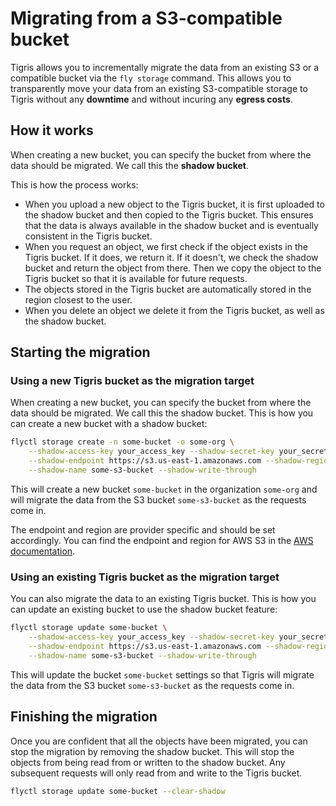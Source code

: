 # Migrating from a S3-compatible bucket

Tigris allows you to incrementally migrate the data from an existing S3 or a
compatible bucket via the `fly storage` command. This allows you to
transparently move your data from an existing S3-compatible storage to Tigris
without any **downtime** and without incuring any **egress costs**.

## How it works

When creating a new bucket, you can specify the bucket from where the data
should be migrated. We call this the **shadow bucket**.

This is how the process works:

- When you upload a new object to the Tigris bucket, it is first uploaded to the
  shadow bucket and then copied to the Tigris bucket. This ensures that the data
  is always available in the shadow bucket and is eventually consistent in the
  Tigris bucket.
- When you request an object, we first check if the object exists in the Tigris
  bucket. If it does, we return it. If it doesn't, we check the shadow bucket
  and return the object from there. Then we copy the object to the Tigris bucket
  so that it is available for future requests.
- The objects stored in the Tigris bucket are automatically stored in the region
  closest to the user.
- When you delete an object we delete it from the Tigris bucket, as well as the
  shadow bucket.

## Starting the migration

### Using a new Tigris bucket as the migration target

When creating a new bucket, you can specify the bucket from where the data
should be migrated. We call this the shadow bucket. This is how you can create a
new bucket with a shadow bucket:

```bash
flyctl storage create -n some-bucket -o some-org \
    --shadow-access-key your_access_key --shadow-secret-key your_secret_key \
    --shadow-endpoint https://s3.us-east-1.amazonaws.com --shadow-region us-east-1 \
    --shadow-name some-s3-bucket --shadow-write-through
```

This will create a new bucket `some-bucket` in the organization `some-org` and
will migrate the data from the S3 bucket `some-s3-bucket` as the requests come
in.

The endpoint and region are provider specific and should be set accordingly. You
can find the endpoint and region for AWS S3 in the
[AWS documentation](https://docs.aws.amazon.com/general/latest/gr/s3.html).

### Using an existing Tigris bucket as the migration target

You can also migrate the data to an existing Tigris bucket. This is how you can
update an existing bucket to use the shadow bucket feature:

```bash
flyctl storage update some-bucket \
    --shadow-access-key your_access_key --shadow-secret-key your_secret_key \
    --shadow-endpoint https://s3.us-east-1.amazonaws.com --shadow-region us-east-1 \
    --shadow-name some-s3-bucket --shadow-write-through
```

This will update the bucket `some-bucket` settings so that Tigris will migrate
the data from the S3 bucket `some-s3-bucket` as the requests come in.

## Finishing the migration

Once you are confident that all the objects have been migrated, you can stop the
migration by removing the shadow bucket. This will stop the objects from being
read from or written to the shadow bucket. Any subsequent requests will only
read from and write to the Tigris bucket.

```bash
flyctl storage update some-bucket --clear-shadow
```
